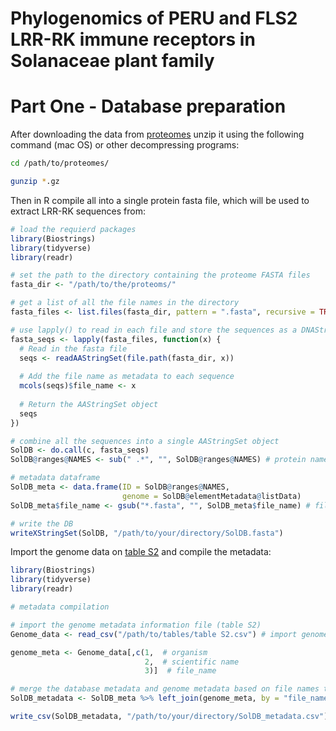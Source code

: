 # Phylogenomics of PERU and FLS2 LRR-RK immune receptors in Solanaceae plant family
# Part One - Database preparation

After downloading the data from [proteomes](/proteomes) unzip it using the following command (mac OS) or other decompressing programs:

```bash 
cd /path/to/proteomes/ 

gunzip *.gz
```

Then in R compile all into a single protein fasta file, which will be used to extract LRR-RK sequences from:

```R
# load the requierd packages
library(Biostrings)
library(tidyverse)
library(readr)

# set the path to the directory containing the proteome FASTA files
fasta_dir <- "/path/to/the/proteoms/"

# get a list of all the file names in the directory
fasta_files <- list.files(fasta_dir, pattern = ".fasta", recursive = TRUE)

# use lapply() to read in each file and store the sequences as a DNAStringSet object
fasta_seqs <- lapply(fasta_files, function(x) {
  # Read in the fasta file
  seqs <- readAAStringSet(file.path(fasta_dir, x))
  
  # Add the file name as metadata to each sequence
  mcols(seqs)$file_name <- x
  
  # Return the AAStringSet object
  seqs
})

# combine all the sequences into a single AAStringSet object
SolDB <- do.call(c, fasta_seqs)
SolDB@ranges@NAMES <- sub(" .*", "", SolDB@ranges@NAMES) # protein name clean-up

# metadata dataframe
SolDB_meta <- data.frame(ID = SolDB@ranges@NAMES,
                         genome = SolDB@elementMetadata@listData)
SolDB_meta$file_name <- gsub("*.fasta", "", SolDB_meta$file_name) # file name clean-up

# write the DB
writeXStringSet(SolDB, "/path/to/your/directory/SolDB.fasta")
```

Import the genome data on [table S2](/tables/table_S2.csv) and compile the metadata:

```R
library(Biostrings)
library(tidyverse)
library(readr)

# metadata compilation

# import the genome metadata information file (table S2)
Genome_data <- read_csv("/path/to/tables/table S2.csv") # import genome metadata

genome_meta <- Genome_data[,c(1,  # organism
                              2,  # scientific name
                              3)]  # file_name

# merge the database metadata and genome metadata based on file names to have everything all together
SolDB_metadata <- SolDB_meta %>% left_join(genome_meta, by = "file_name")

write_csv(SolDB_metadata, "/path/to/your/directory/SolDB_metadata.csv") # export if you like
```

